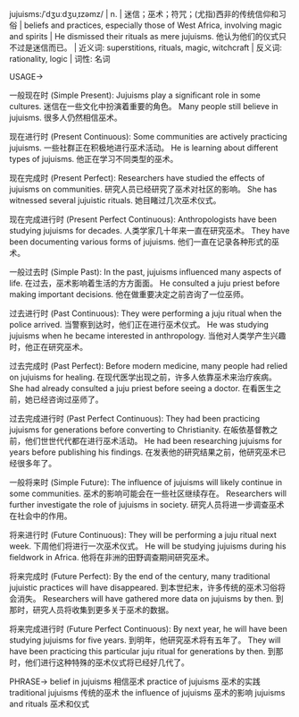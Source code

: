 jujuisms:/ˈdʒuːdʒuˌɪzəmz/ | n. |  迷信；巫术；符咒；(尤指)西非的传统信仰和习俗 | beliefs and practices, especially those of West Africa, involving magic and spirits |  He dismissed their rituals as mere jujuisms. 他认为他们的仪式只不过是迷信而已。 | 近义词: superstitions, rituals, magic, witchcraft | 反义词: rationality, logic | 词性: 名词


USAGE->

一般现在时 (Simple Present):
Jujuisms play a significant role in some cultures.  迷信在一些文化中扮演着重要的角色。
Many people still believe in jujuisms. 很多人仍然相信巫术。


现在进行时 (Present Continuous):
Some communities are actively practicing jujuisms. 一些社群正在积极地进行巫术活动。
He is learning about different types of jujuisms. 他正在学习不同类型的巫术。


现在完成时 (Present Perfect):
Researchers have studied the effects of jujuisms on communities. 研究人员已经研究了巫术对社区的影响。
She has witnessed several jujuistic rituals. 她目睹过几次巫术仪式。


现在完成进行时 (Present Perfect Continuous):
Anthropologists have been studying jujuisms for decades. 人类学家几十年来一直在研究巫术。
They have been documenting various forms of jujuisms. 他们一直在记录各种形式的巫术。


一般过去时 (Simple Past):
In the past, jujuisms influenced many aspects of life. 在过去，巫术影响着生活的方方面面。
He consulted a juju priest before making important decisions.  他在做重要决定之前咨询了一位巫师。


过去进行时 (Past Continuous):
They were performing a juju ritual when the police arrived. 当警察到达时，他们正在进行巫术仪式。
He was studying jujuisms when he became interested in anthropology. 当他对人类学产生兴趣时，他正在研究巫术。


过去完成时 (Past Perfect):
Before modern medicine, many people had relied on jujuisms for healing. 在现代医学出现之前，许多人依靠巫术来治疗疾病。
She had already consulted a juju priest before seeing a doctor. 在看医生之前，她已经咨询过巫师了。


过去完成进行时 (Past Perfect Continuous):
They had been practicing jujuisms for generations before converting to Christianity. 在皈依基督教之前，他们世世代代都在进行巫术活动。
He had been researching jujuisms for years before publishing his findings. 在发表他的研究结果之前，他研究巫术已经很多年了。


一般将来时 (Simple Future):
The influence of jujuisms will likely continue in some communities. 巫术的影响可能会在一些社区继续存在。
Researchers will further investigate the role of jujuisms in society. 研究人员将进一步调查巫术在社会中的作用。


将来进行时 (Future Continuous):
They will be performing a juju ritual next week. 下周他们将进行一次巫术仪式。
He will be studying jujuisms during his fieldwork in Africa. 他将在非洲的田野调查期间研究巫术。


将来完成时 (Future Perfect):
By the end of the century, many traditional jujuistic practices will have disappeared. 到本世纪末，许多传统的巫术习俗将会消失。
Researchers will have gathered more data on jujuisms by then. 到那时，研究人员将收集到更多关于巫术的数据。


将来完成进行时 (Future Perfect Continuous):
By next year, he will have been studying jujuisms for five years. 到明年，他研究巫术将有五年了。
They will have been practicing this particular juju ritual for generations by then. 到那时，他们进行这种特殊的巫术仪式将已经好几代了。


PHRASE->
belief in jujuisms  相信巫术
practice of jujuisms  巫术的实践
traditional jujuisms  传统的巫术
the influence of jujuisms  巫术的影响
jujuisms and rituals  巫术和仪式
